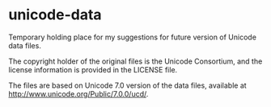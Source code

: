 unicode-data
============

Temporary holding place for my suggestions for future version of Unicode
data files.

The copyright holder of the original files is the Unicode Consortium, and
the license information is provided in the LICENSE file.

The files are based on Unicode 7.0 version of the data files, available at
http://www.unicode.org/Public/7.0.0/ucd/.
